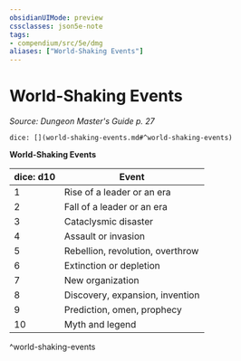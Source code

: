 ```yaml
---
obsidianUIMode: preview
cssclasses: json5e-note
tags:
- compendium/src/5e/dmg
aliases: ["World-Shaking Events"]
---
```

# World-Shaking Events
*Source: Dungeon Master's Guide p. 27* 

`dice: [](world-shaking-events.md#^world-shaking-events)`

**World-Shaking Events**

| dice: d10 | Event |
|-----------|-------|
| 1 | Rise of a leader or an era |
| 2 | Fall of a leader or an era |
| 3 | Cataclysmic disaster |
| 4 | Assault or invasion |
| 5 | Rebellion, revolution, overthrow |
| 6 | Extinction or depletion |
| 7 | New organization |
| 8 | Discovery, expansion, invention |
| 9 | Prediction, omen, prophecy |
| 10 | Myth and legend |
^world-shaking-events
